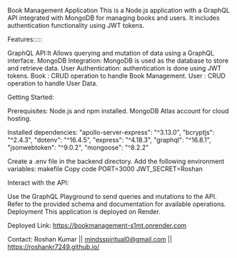 <!-- # bookManagement -->

Book Management Application
This is a Node.js application with a GraphQL API integrated with MongoDB for managing books and users.
It includes authentication functionality using JWT tokens.

Features:::::

GraphQL API:It Allows querying and mutation of data using a GraphQL interface.
MongoDB Integration: MongoDB is used as the database to store and retrieve data.
User Authentication: authentication is done using JWT tokens.
Book : CRUD operation to handle Book Management.
User : CRUD operation to handle User Data.

Getting Started:

Prerequisites:
Node.js and npm installed.
MongoDB Atlas account for cloud hosting.

Installed dependencies: "apollo-server-express": "^3.13.0",
"bcryptjs": "^2.4.3",
"dotenv": "^16.4.5",
"express": "^4.18.3",
"graphql": "^16.8.1",
"jsonwebtoken": "^9.0.2",
"mongoose": "^8.2.2"

Create a .env file in the backend directory.
Add the following environment variables:
makefile
Copy code
PORT=3000
JWT_SECRET=Roshan

Interact with the API:

Use the GraphQL Playground to send queries and mutations to the API.
Refer to the provided schema and documentation for available operations.
Deployment
This application is deployed on Render.

Deployed Link: https://bookmanagement-s1mt.onrender.com

Contact:
Roshan Kumar || mindsspiritual0@gmail.com ||  https://roshankr7249.github.io/
